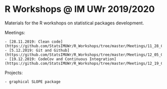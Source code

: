 # R Workshops @ IM UWr 2019/2020

Materials for the R workshops on statistical packages development. 

Meetings:

    - [28.11.2019: Clean code](https://github.com/StatsIMUWr/R_Workshops/tree/master/Meetings/11_28_CleanCode/)
    - [5.12.2019: Git and Github](https://github.com/StatsIMUWr/R_Workshops/tree/master/Meetings/12_05_Git)
    - [19.12.2019: CodeCov and Continuous Integration](https://github.com/StatsIMUWr/R_Workshops/tree/master/Meetings/12_19_CodeCovCI)

Projects:

    - graphical SLOPE package